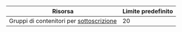 | Risorsa | Limite predefinito |
| --- | --- |
| Gruppi di contenitori per [sottoscrizione](../articles/billing-buy-sign-up-azure-subscription.md) | 20 |